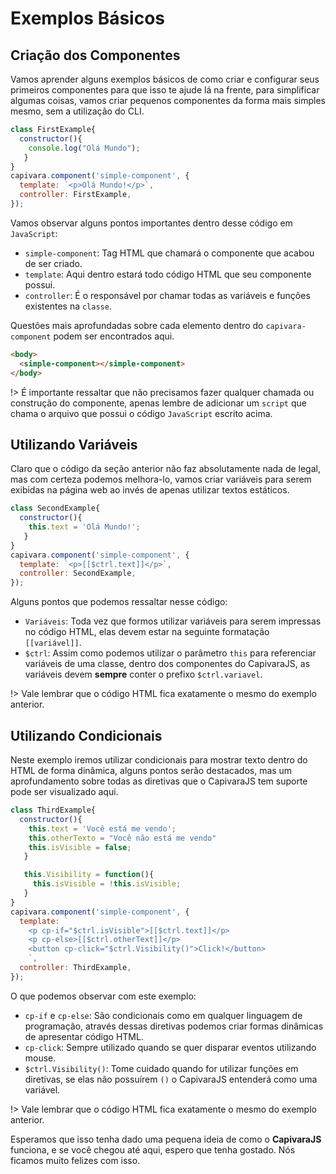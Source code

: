 # Exemplos Básicos

## Criação dos Componentes

Vamos aprender alguns exemplos básicos de como criar e configurar seus primeiros componentes
para que isso te ajude lá na frente, para simplificar algumas coisas, vamos criar pequenos componentes da forma mais simples mesmo, sem a utilização do CLI.

```js
class FirstExample{
  constructor(){
    console.log("Olá Mundo");
   }
}
capivara.component('simple-component', {
  template: `<p>Olá Mundo!</p>`,
  controller: FirstExample,
});
```

Vamos observar alguns pontos importantes dentro desse código em `JavaScript`:

* `simple-component`: Tag HTML que chamará o componente que acabou de ser criado.
* `template`: Aqui dentro estará todo código HTML que seu componente possui.
* `controller`: É o responsável por chamar todas as variáveis e funções existentes na `classe`.

Questões mais aprofundadas sobre cada elemento dentro do `capivara-component` podem ser encontrados
aqui.


```html
<body>
  <simple-component></simple-component>
</body>
```

!> É importante ressaltar que não precisamos fazer qualquer chamada ou construção do componente,
apenas lembre de adicionar um `script` que chama o arquivo que possui o código `JavaScript` escrito
acima.

## Utilizando Variáveis

Claro que o código da seção anterior não faz absolutamente nada de legal, mas com certeza podemos melhora-lo, vamos criar variáveis para serem exibidas na página web ao invés de apenas utilizar textos estáticos.


```js
class SecondExample{
  constructor(){
    this.text = 'Olá Mundo!';
   }
}
capivara.component('simple-component', {
  template: `<p>[[$ctrl.text]]</p>`,
  controller: SecondExample,
});
```

Alguns pontos que podemos ressaltar nesse código:

* `Variáveis`: Toda vez que formos utilizar variáveis para serem impressas no código HTML, elas 
devem estar na seguinte formatação `[[variável]]`.
* `$ctrl`: Assim como podemos utilizar o parâmetro `this` para referenciar variáveis de uma classe, 
dentro dos componentes do CapivaraJS, as variáveis devem **sempre** conter o prefixo `$ctrl.variavel`.

!> Vale lembrar que o código HTML fica exatamente o mesmo do exemplo anterior.

## Utilizando Condicionais

Neste exemplo iremos utilizar condicionais para mostrar texto dentro do HTML de forma dinâmica, alguns pontos serão destacados, mas um aprofundamento sobre todas as diretivas que o CapivaraJS tem suporte pode ser visualizado aqui.

```js
class ThirdExample{
  constructor(){
    this.text = 'Você está me vendo';
    this.otherTexto = "Você não está me vendo"
    this.isVisible = false;
   }

   this.Visibility = function(){
     this.isVisible = !this.isVisible;
   }
}
capivara.component('simple-component', {
  template: `
    <p cp-if="$ctrl.isVisible">[[$ctrl.text]]</p>
    <p cp-else>[[$ctrl.otherText]]</p>
    <button cp-click="$ctrl.Visibility()">Click!</button>
    `,
  controller: ThirdExample,
});
```
O que podemos observar com este exemplo:

* `cp-if` e `cp-else`: São condicionais como em qualquer linguagem de programação, através dessas diretivas podemos criar formas dinâmicas de apresentar código HTML.
* `cp-click`: Sempre utilizado quando se quer disparar eventos utilizando mouse.
* `$ctrl.Visibility()`: Tome cuidado quando for utilizar funções em diretivas, se elas não possuírem `()` o CapivaraJS entenderá como uma variável.


!> Vale lembrar que o código HTML fica exatamente o mesmo do exemplo anterior.

Esperamos que isso tenha dado uma pequena ideia de como o **CapivaraJS** funciona, e se você chegou até aqui, espero que tenha gostado. Nós ficamos muito felizes com isso.
